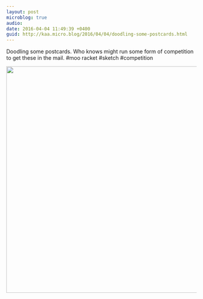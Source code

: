 ```yaml
---
layout: post
microblog: true
audio: 
date: 2016-04-04 11:49:39 +0400
guid: http://kaa.micro.blog/2016/04/04/doodling-some-postcards.html
---
```

Doodling some postcards. Who knows might run some form of competition to get these in the mail. #moo racket #sketch #competition

<img src="http://www.kaa.bz/uploads/2018/fa94b0f13d.jpg" width="600" height="600" />
